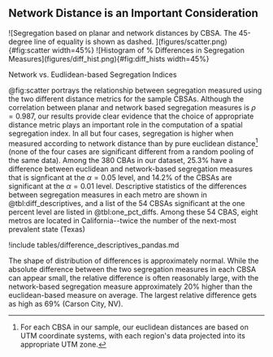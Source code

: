 ## Network Distance is an Important Consideration

<div id=fig:net_vs_euc>
![Segregation based on planar and network distances by CBSA. The 45-degree line of equality is shown as dashed. ](figures/scatter.png){#fig:scatter width=45%}
![Histogram of % Differences in Segregation Measures](figures/diff_hist.png){#fig:diff_hists width=45%}

Network vs. Eudlidean-based Segregation Indices
</div>


@fig:scatter portrays the relationship between segregation measured using the two different distance metrics for the sample CBSAs.
Although the correlation between planar and network based segregation measures is $\rho=0.987$, our
results provide clear evidence that the choice of appropriate distance metric plays an important
role in the computation of a spatial segregation index. 
In all but four cases, 
segregation is higher when measured according to network distance than by pure euclidean
distance[^CRS] (none of the four cases are significant different from a random pooling of the same
data). Among the 380 CBAs in our dataset, 25.3% have a difference between euclidean and
network-based segregation measures that is signficant at the $\alpha=0.05$ level, and 14.2% of the
CBSAs are significant at the $\alpha=0.01$ level. Descriptive statistics of the differences between
segregation measures in each metro are shown in @tbl:diff_descriptives, and a list of the 54 CBSAs
significant at the one percent level are listed in @tbl:one_pct_diffs. Among these 54 CBAS, eight
metros are located in California--twice the number of the next-most prevalent state (Texas)


!include tables/difference_descriptives_pandas.md

The shape of distribution of differences is approximately normal. While the absolute difference
between the two segregation measures in each CBSA can appear small, the relative difference is often
reasonably large, with the network-based segregation measure approximately 20% higher than the
euclidean-based measure on average. The largest relative difference gets as high as 69% (Carson
City, NV).


[^CRS]: For each CBSA in our sample, our euclidean distances are based on UTM coordinate systems,
with each region's data projected into its appropriate UTM zone.
